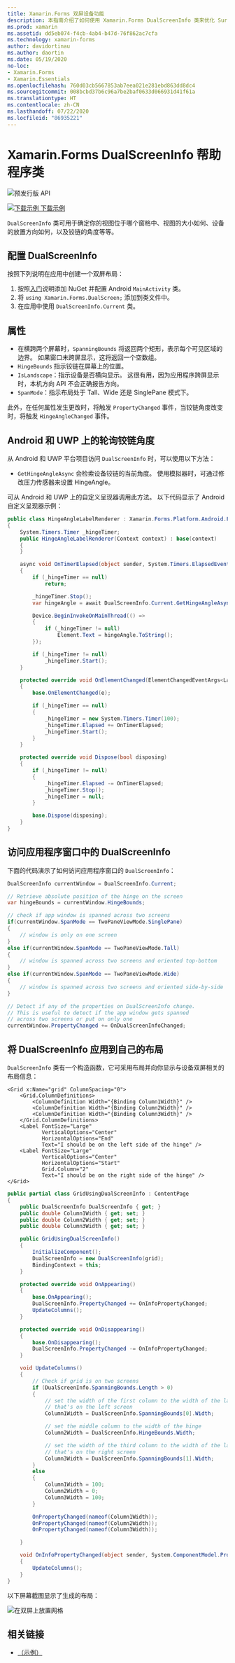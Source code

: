 ```yaml
---
title: Xamarin.Forms 双屏设备功能
description: 本指南介绍了如何使用 Xamarin.Forms DualScreenInfo 类来优化 Surface Duo 和 Surface Neo 等双屏设备的应用体验。
ms.prod: xamarin
ms.assetid: dd5eb074-f4cb-4ab4-b47d-76f862ac7cfa
ms.technology: xamarin-forms
author: davidortinau
ms.author: daortin
ms.date: 05/19/2020
no-loc:
- Xamarin.Forms
- Xamarin.Essentials
ms.openlocfilehash: 760d03cb5667853ab7eea021e281ebd863dd8dc4
ms.sourcegitcommit: 008bcbd37b6c96a7be2baf0633d066931d41f61a
ms.translationtype: HT
ms.contentlocale: zh-CN
ms.lasthandoff: 07/22/2020
ms.locfileid: "86935221"
---
```

# <a name="xamarinforms-dualscreeninfo-helper-class"></a>Xamarin.Forms DualScreenInfo 帮助程序类

![预发行版 API](~/media/shared/preview.png "此 API 当前为预发布版本")

[![下载示例](~/media/shared/download.png) 下载示例](https://docs.microsoft.com/samples/xamarin/xamarin-forms-samples/userinterface-dualscreendemos/)

`DualScreenInfo` 类可用于确定你的视图位于哪个窗格中、视图的大小如何、设备的放置方向如何，以及铰链的角度等等。

## <a name="configure-dualscreeninfo"></a>配置 DualScreenInfo

按照下列说明在应用中创建一个双屏布局：

1. 按照[入门](index.md)说明添加 NuGet 并配置 Android `MainActivity` 类。
1. 将 `using Xamarin.Forms.DualScreen;` 添加到类文件中。
1. 在应用中使用 `DualScreenInfo.Current` 类。

## <a name="properties"></a>属性

- 在横跨两个屏幕时，`SpanningBounds` 将返回两个矩形，表示每个可见区域的边界。 如果窗口未跨屏显示，这将返回一个空数组。
- `HingeBounds` 指示铰链在屏幕上的位置。
- `IsLandscape`：指示设备是否横向显示。 这很有用，因为应用程序跨屏显示时，本机方向 API 不会正确报告方向。
- `SpanMode`：指示布局处于 Tall、Wide 还是 SinglePane 模式下。

此外，在任何属性发生更改时，将触发 `PropertyChanged` 事件，当铰链角度改变时，将触发 `HingeAngleChanged` 事件。

## <a name="poll-hinge-angle-on-android-and-uwp"></a>Android 和 UWP 上的轮询铰链角度

从 Android 和 UWP 平台项目访问 `DualScreenInfo` 时，可以使用以下方法：

- `GetHingeAngleAsync` 会检索设备铰链的当前角度。 使用模拟器时，可通过修改压力传感器来设置 HingeAngle。

可从 Android 和 UWP 上的自定义呈现器调用此方法。 以下代码显示了 Android 自定义呈现器示例：

```csharp
public class HingeAngleLabelRenderer : Xamarin.Forms.Platform.Android.FastRenderers.LabelRenderer
{
    System.Timers.Timer _hingeTimer;
    public HingeAngleLabelRenderer(Context context) : base(context)
    {
    }

    async void OnTimerElapsed(object sender, System.Timers.ElapsedEventArgs e)
    {
        if (_hingeTimer == null)
            return;

        _hingeTimer.Stop();
        var hingeAngle = await DualScreenInfo.Current.GetHingeAngleAsync();

        Device.BeginInvokeOnMainThread(() =>
        {
            if (_hingeTimer != null)
                Element.Text = hingeAngle.ToString();
        });

        if (_hingeTimer != null)
            _hingeTimer.Start();
    }

    protected override void OnElementChanged(ElementChangedEventArgs<Label> e)
    {
        base.OnElementChanged(e);

        if (_hingeTimer == null)
        {
            _hingeTimer = new System.Timers.Timer(100);
            _hingeTimer.Elapsed += OnTimerElapsed;
            _hingeTimer.Start();
        }
    }

    protected override void Dispose(bool disposing)
    {
        if (_hingeTimer != null)
        {
            _hingeTimer.Elapsed -= OnTimerElapsed;
            _hingeTimer.Stop();
            _hingeTimer = null;
        }

        base.Dispose(disposing);
    }
}
```

## <a name="access-dualscreeninfo-in-your-application-window"></a>访问应用程序窗口中的 DualScreenInfo

下面的代码演示了如何访问应用程序窗口的 `DualScreenInfo`：

```csharp
DualScreenInfo currentWindow = DualScreenInfo.Current;

// Retrieve absolute position of the hinge on the screen
var hingeBounds = currentWindow.HingeBounds;

// check if app window is spanned across two screens
if(currentWindow.SpanMode == TwoPaneViewMode.SinglePane)
{
    // window is only on one screen
}
else if(currentWindow.SpanMode == TwoPaneViewMode.Tall)
{
    // window is spanned across two screens and oriented top-bottom
}
else if(currentWindow.SpanMode == TwoPaneViewMode.Wide)
{
    // window is spanned across two screens and oriented side-by-side
}

// Detect if any of the properties on DualScreenInfo change.
// This is useful to detect if the app window gets spanned
// across two screens or put on only one  
currentWindow.PropertyChanged += OnDualScreenInfoChanged;
```

## <a name="apply-dualscreeninfo-to-layouts"></a>将 DualScreenInfo 应用到自己的布局

`DualScreenInfo` 类有一个构造函数，它可采用布局并向你显示与设备双屏相关的布局信息：

```xaml
<Grid x:Name="grid" ColumnSpacing="0">
    <Grid.ColumnDefinitions>
        <ColumnDefinition Width="{Binding Column1Width}" />
        <ColumnDefinition Width="{Binding Column2Width}" />
        <ColumnDefinition Width="{Binding Column3Width}" />
    </Grid.ColumnDefinitions>
    <Label FontSize="Large"
           VerticalOptions="Center"
           HorizontalOptions="End"
           Text="I should be on the left side of the hinge" />
    <Label FontSize="Large"
           VerticalOptions="Center"
           HorizontalOptions="Start"
           Grid.Column="2"
           Text="I should be on the right side of the hinge" />
</Grid>
```

```csharp
public partial class GridUsingDualScreenInfo : ContentPage
{
    public DualScreenInfo DualScreenInfo { get; }
    public double Column1Width { get; set; }
    public double Column2Width { get; set; }
    public double Column3Width { get; set; }

    public GridUsingDualScreenInfo()
    {
        InitializeComponent();
        DualScreenInfo = new DualScreenInfo(grid);
        BindingContext = this;
    }

    protected override void OnAppearing()
    {
        base.OnAppearing();
        DualScreenInfo.PropertyChanged += OnInfoPropertyChanged;
        UpdateColumns();
    }

    protected override void OnDisappearing()
    {
        base.OnDisappearing();
        DualScreenInfo.PropertyChanged -= OnInfoPropertyChanged;
    }

    void UpdateColumns()
    {
        // Check if grid is on two screens
        if (DualScreenInfo.SpanningBounds.Length > 0)
        {
            // set the width of the first column to the width of the layout
            // that's on the left screen
            Column1Width = DualScreenInfo.SpanningBounds[0].Width;

            // set the middle column to the width of the hinge
            Column2Width = DualScreenInfo.HingeBounds.Width;

            // set the width of the third column to the width of the layout
            // that's on the right screen
            Column3Width = DualScreenInfo.SpanningBounds[1].Width;
        }
        else
        {
            Column1Width = 100;
            Column2Width = 0;
            Column3Width = 100;
        }

        OnPropertyChanged(nameof(Column1Width));
        OnPropertyChanged(nameof(Column2Width));
        OnPropertyChanged(nameof(Column3Width));

    }

    void OnInfoPropertyChanged(object sender, System.ComponentModel.PropertyChangedEventArgs e)
    {
        UpdateColumns();
    }
}
```

以下屏幕截图显示了生成的布局：

![在双屏上放置网格](dual-screen-info-images/grid-on-two-screens.png)

## <a name="related-links"></a>相关链接

- [（示例）](https://docs.microsoft.com/samples/xamarin/xamarin-forms-samples/userinterface-dualscreendemos/)
